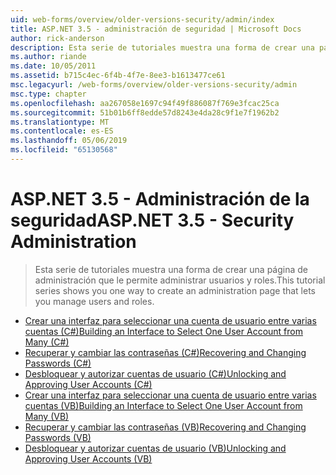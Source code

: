 ```yaml
---
uid: web-forms/overview/older-versions-security/admin/index
title: ASP.NET 3.5 - administración de seguridad | Microsoft Docs
author: rick-anderson
description: Esta serie de tutoriales muestra una forma de crear una página de administración que le permite administrar usuarios y roles.
ms.author: riande
ms.date: 10/05/2011
ms.assetid: b715c4ec-6f4b-4f7e-8ee3-b1613477ce61
msc.legacyurl: /web-forms/overview/older-versions-security/admin
msc.type: chapter
ms.openlocfilehash: aa267058e1697c94f49f886087f769e3fcac25ca
ms.sourcegitcommit: 51b01b6ff8edde57d8243e4da28c9f1e7f1962b2
ms.translationtype: MT
ms.contentlocale: es-ES
ms.lasthandoff: 05/06/2019
ms.locfileid: "65130568"
---
```

# <a name="aspnet-35---security-administration"></a><span data-ttu-id="636db-103">ASP.NET 3.5 - Administración de la seguridad</span><span class="sxs-lookup"><span data-stu-id="636db-103">ASP.NET 3.5 - Security Administration</span></span>

> <span data-ttu-id="636db-104">Esta serie de tutoriales muestra una forma de crear una página de administración que le permite administrar usuarios y roles.</span><span class="sxs-lookup"><span data-stu-id="636db-104">This tutorial series shows you one way to create an administration page that lets you manage users and roles.</span></span>

- [<span data-ttu-id="636db-105">Crear una interfaz para seleccionar una cuenta de usuario entre varias cuentas (C#)</span><span class="sxs-lookup"><span data-stu-id="636db-105">Building an Interface to Select One User Account from Many (C#)</span></span>](building-an-interface-to-select-one-user-account-from-many-cs.md)
- [<span data-ttu-id="636db-106">Recuperar y cambiar las contraseñas (C#)</span><span class="sxs-lookup"><span data-stu-id="636db-106">Recovering and Changing Passwords (C#)</span></span>](recovering-and-changing-passwords-cs.md)
- [<span data-ttu-id="636db-107">Desbloquear y autorizar cuentas de usuario (C#)</span><span class="sxs-lookup"><span data-stu-id="636db-107">Unlocking and Approving User Accounts (C#)</span></span>](unlocking-and-approving-user-accounts-cs.md)
- [<span data-ttu-id="636db-108">Crear una interfaz para seleccionar una cuenta de usuario entre varias cuentas (VB)</span><span class="sxs-lookup"><span data-stu-id="636db-108">Building an Interface to Select One User Account from Many (VB)</span></span>](building-an-interface-to-select-one-user-account-from-many-vb.md)
- [<span data-ttu-id="636db-109">Recuperar y cambiar las contraseñas (VB)</span><span class="sxs-lookup"><span data-stu-id="636db-109">Recovering and Changing Passwords (VB)</span></span>](recovering-and-changing-passwords-vb.md)
- [<span data-ttu-id="636db-110">Desbloquear y autorizar cuentas de usuario (VB)</span><span class="sxs-lookup"><span data-stu-id="636db-110">Unlocking and Approving User Accounts (VB)</span></span>](unlocking-and-approving-user-accounts-vb.md)

